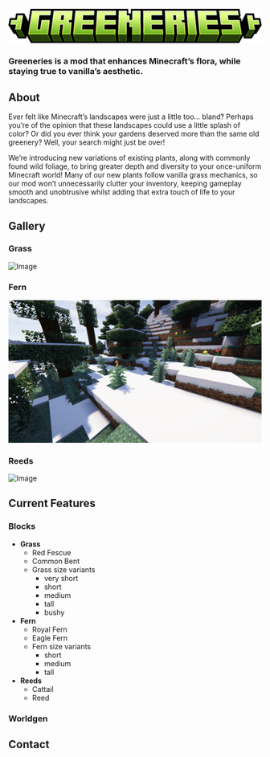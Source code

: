![Image](https://github.com/Sterbendes/greeneries/blob/1.21.1/title.png?raw=true)

### **Greeneries** is a mod that enhances Minecraft’s flora, while staying true to vanilla’s aesthetic.

## About
Ever felt like Minecraft’s landscapes were just a little too... bland? Perhaps you’re of the opinion that these landscapes could use a little splash of color? Or did you ever think your gardens deserved more than the same old greenery? Well, your search might just be over!

We’re introducing new variations of existing plants, along with commonly found wild foliage, to bring greater depth and diversity to your once-uniform Minecraft world! Many of our new plants follow vanilla grass mechanics, so our mod won’t unnecessarily clutter your inventory, keeping gameplay smooth and unobtrusive whilst adding that extra touch of life to your landscapes.


## Gallery

### Grass
![Image](https://github.com/Sterbendes/greeneries/blob/1.21.1/gallery/grass_on_mountain.png?raw=true)
### Fern
![Image](https://github.com/Sterbendes/greeneries/blob/1.21.1/gallery/fern_in_snow.png?raw=true)
### Reeds
![Image](https://github.com/Sterbendes/greeneries/blob/1.21.1/xxxx.png?raw=true)

## Current Features
### Blocks
- **Grass**
  - Red Fescue
  - Common Bent
  - Grass size variants
    - very short
    - short
    - medium
    - tall
    - bushy
- **Fern**
  - Royal Fern
  - Eagle Fern
  - Fern size variants
    - short
    - medium
    - tall
- **Reeds**
  - Cattail
  - Reed
 
  
### Worldgen

## Contact
